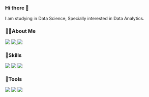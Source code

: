 ### Hi there 👋
I am studying in Data Science, Specially interested in Data Analytics.

### 🧑‍💻About Me
<p>
  <img src="https://img.shields.io/badge/bonafatre@gmail.com-EA4335?style=flat-square&logo=Gmail&logoColor=white"/>
  <a href='https://34newlife.tistory.com/' target='_blank'>
    <img src="https://img.shields.io/badge/Blog-09B3AF?style=flat-square&logo=Storyblok&logoColor=white"/>
  </a>
  <a href='https://www.linkedin.com/in/sang-hoon-oh-0410a521a/' target='_blank'>
    <img src="https://img.shields.io/badge/LinkeIn-0A66C2?style=flat-square&logo=LinkedIn&logoColor=white"/>
  </a>
</p>

### 💪Skills  
<p>
  <img src="https://img.shields.io/badge/Python-3776AB?style=flat-square&logo=Python&logoColor=white"/>
  <img src="https://img.shields.io/badge/MySQL-4479A1?style=flat-square&logo=MySQL&logoColor=white"/>
  <img src="https://img.shields.io/badge/TensorFlow-FF6F00?style=flat-square&logo=TensorFlow&logoColor=white"/>
</p>

### 🔨Tools  
<p>
  <img src="https://img.shields.io/badge/Git-F05032?style=flat-square&logo=Git&logoColor=white"/>
  <img src="https://img.shields.io/badge/Notion-000000?style=flat-square&logo=Notion&logoColor=white"/>
  <img src="https://img.shields.io/badge/Visual Studio Code-007ACC?style=flat-square&logo=Visual Studio Code&logoColor=white"/>
</p>
